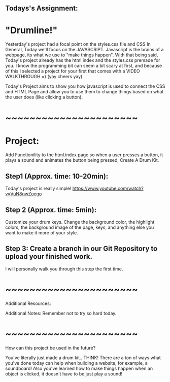 ## Todays's Assignment:

# "Drumline!"

Yesterday's project had a focal point on the styles.css file and CSS In General, Today we'll focus on the JAVASCRIPT. Javascript is the brains of a webpage, its what we use to "make things happen".
With that being said, Today's project already has the html.index and the styles.css premade for you. I know the programming bit can seem a bit scary at first, and because of this I selected a project for your first that comes with a VIDEO WALKTHROUGH  =) (yay cheers yay).


Today's Project aims to show you how javascript is used to connect the CSS and HTML Page and allow you to use them to change things based on what the user does (like clicking a button).

# **~~~~~~~~~~~~~~~~~~~~~~**
# Project:

Add Functionility to the html.index page so when a user presses a button, it plays a sound and animates the button being pressed, Create A Drum Kit.


## Step1 (Approx. time: 10-20min):

Today's project is really simple!
https://www.youtube.com/watch?v=VuN8qwZoego


## Step 2 (Approx. time: 5min):

Customize your drum keys. Change the background color, the highlight colors, the background image of the page, keys, and anything else you want to make it more of your style.



## Step 3: Create a branch in our Git Repository to upload your finished work.
I will personally walk you through this step the first time.


# **~~~~~~~~~~~~~~~~~~~~~~**
Additional Resources:




Additional Notes:
Remember not to try so hard today.

# **~~~~~~~~~~~~~~~~~~~~~~**

How can this project be used in the future?

You've literally just made a drum kit.. THINK! There are a ton of ways what you've done today can help when building a website, for example, a soundboard! Also you've learned how to make things happen when an object is clicked, it doesn't have to be just play a sound!